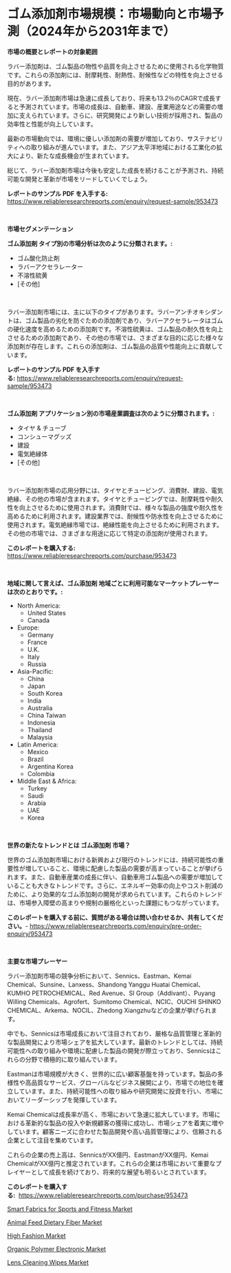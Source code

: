 <p><h1>ゴム添加剤市場規模：市場動向と市場予測（2024年から2031年まで）</h1></p><p><strong>市場の概要とレポートの対象範囲</strong></p>
<p><p>ラバー添加剤は、ゴム製品の物性や品質を向上させるために使用される化学物質です。これらの添加剤には、耐摩耗性、耐熱性、耐候性などの特性を向上させる目的があります。</p><p>現在、ラバー添加剤市場は急速に成長しており、将来も13.2％のCAGRで成長すると予測されています。市場の成長は、自動車、建設、産業用途などの需要の増加に支えられています。さらに、研究開発により新しい技術が採用され、製品の効率性と性能が向上しています。</p><p>最新の市場動向では、環境に優しい添加剤の需要が増加しており、サステナビリティへの取り組みが進んでいます。また、アジア太平洋地域における工業化の拡大により、新たな成長機会が生まれています。</p><p>総じて、ラバー添加剤市場は今後も安定した成長を続けることが予測され、持続可能な開発と革新が市場をリードしていくでしょう。</p></p>
<p><strong>レポートのサンプル PDF を入手する:</strong> <a href="https://www.reliableresearchreports.com/enquiry/request-sample/953473">https://www.reliableresearchreports.com/enquiry/request-sample/953473</a></p>
<p>&nbsp;</p>
<p><strong>市場セグメンテーション</strong></p>
<p><strong>ゴム添加剤 タイプ別の市場分析は次のように分類されます。:</strong></p>
<p><ul><li>ゴム酸化防止剤</li><li>ラバーアクセラレーター</li><li>不溶性硫黄</li><li>[その他]</li></ul></p>
<p>&nbsp;</p>
<p><p>ラバー添加剤市場には、主に以下のタイプがあります。ラバーアンチオキシダントは、ゴム製品の劣化を防ぐための添加剤であり、ラバーアクセラレータはゴムの硬化速度を高めるための添加剤です。不溶性硫黄は、ゴム製品の耐久性を向上させるための添加剤であり、その他の市場では、さまざまな目的に応じた様々な添加剤が存在します。これらの添加剤は、ゴム製品の品質や性能向上に貢献しています。</p></p>
<p><strong>レポートのサンプル PDF を入手する:</strong>&nbsp;<a href="https://www.reliableresearchreports.com/enquiry/request-sample/953473">https://www.reliableresearchreports.com/enquiry/request-sample/953473</a></p>
<p>&nbsp;</p>
<p><strong> ゴム添加剤 アプリケーション別の市場産業調査は次のように分類されます。:</strong></p>
<p><ul><li>タイヤ & チューブ</li><li>コンシューマグッズ</li><li>建設</li><li>電気絶縁体</li><li>[その他]</li></ul></p>
<p>&nbsp;</p>
<p><p>ラバー添加剤市場の応用分野には、タイヤとチュービング、消費財、建設、電気絶縁、その他の市場が含まれます。タイヤとチュービングでは、耐摩耗性や耐久性を向上させるために使用されます。消費財では、様々な製品の強度や耐久性を高めるために利用されます。建設業界では、耐候性や防水性を向上させるために使用されます。電気絶縁市場では、絶縁性能を向上させるために利用されます。その他の市場では、さまざまな用途に応じて特定の添加剤が使用されます。</p></p>
<p><strong>このレポートを購入する:</strong>&nbsp; <a href="https://www.reliableresearchreports.com/purchase/953473">https://www.reliableresearchreports.com/purchase/953473</a></p>
<p>&nbsp;</p>
<p><strong>地域に関して言えば、ゴム添加剤 地域ごとに利用可能なマーケットプレーヤーは次のとおりです。:</strong></p>
<p><ul>
    <li>
        North America:
        <ul>
            <li>United States</li>
            <li>Canada</li>
        </ul>
    </li>
    <li>
        Europe:
        <ul>
            <li>Germany</li>
            <li>France</li>
            <li>U.K.</li>
            <li>Italy</li>
            <li>Russia</li>
        </ul>
    </li>
    <li>
        Asia-Pacific:
        <ul>
            <li>China</li>
            <li>Japan</li>
            <li>South Korea</li>
            <li>India</li>
            <li>Australia</li>
            <li>China Taiwan</li>
            <li>Indonesia</li>
            <li>Thailand</li>
            <li>Malaysia</li>
        </ul>
    </li>
    <li>
        Latin America:
        <ul>
            <li>Mexico</li>
            <li>Brazil</li>
            <li>Argentina Korea</li>
            <li>Colombia</li>
        </ul>
    </li>
    <li>
        Middle East & Africa:
        <ul>
            <li>Turkey</li>
            <li>Saudi</li>
            <li>Arabia</li>
            <li>UAE</li>
            <li>Korea</li>
        </ul>
    </li>
    </ul></p>
<p>&nbsp;</p>
<p><strong>世界の新たなトレンドとは ゴム添加剤 市場？</strong></p>
<p><p>世界のゴム添加剤市場における新興および現行のトレンドには、持続可能性の重要性が増していること、環境に配慮した製品の需要が高まっていることが挙げられます。また、自動車産業の成長に伴い、自動車用ゴム製品への需要が増加していることも大きなトレンドです。さらに、エネルギー効率の向上やコスト削減のために、より効果的なゴム添加剤の開発が求められています。これらのトレンドは、市場参入障壁の高まりや規制の厳格化といった課題にもつながっています。</p></p>
<p><strong>このレポートを購入する前に、質問がある場合は問い合わせるか、共有してください。</strong>- <a href="https://www.reliableresearchreports.com/enquiry/pre-order-enquiry/953473">https://www.reliableresearchreports.com/enquiry/pre-order-enquiry/953473</a></p>
<p>&nbsp;</p>
<p><strong>主要な市場プレーヤー</strong></p>
<p><p>ラバー添加剤市場の競争分析において、Sennics、Eastman、Kemai Chemical、Sunsine、Lanxess、Shandong Yanggu Huatai Chemical、KUMHO PETROCHEMICAL、Red Avenue、SI Group（Addivant）、Puyang Willing Chemicals、Agrofert、Sumitomo Chemical、NCIC、OUCHI SHINKO CHEMICAL、Arkema、NOCIL、Zhedong Xiangzhuなどの企業が挙げられます。</p><p>中でも、Sennicsは市場成長において注目されており、厳格な品質管理と革新的な製品開発により市場シェアを拡大しています。最新のトレンドとしては、持続可能性への取り組みや環境に配慮した製品の開発が際立っており、Sennicsはこれらの分野で積極的に取り組んでいます。</p><p>Eastmanは市場規模が大きく、世界的に広い顧客基盤を持っています。製品の多様性や高品質なサービス、グローバルなビジネス展開により、市場での地位を確立しています。また、持続可能性への取り組みや研究開発に投資を行い、市場においてリーダーシップを発揮しています。</p><p>Kemai Chemicalは成長率が高く、市場において急速に拡大しています。市場における革新的な製品の投入や新規顧客の獲得に成功し、市場シェアを着実に増やしています。顧客ニーズに合わせた製品開発や高い品質管理により、信頼される企業として注目を集めています。</p><p>これらの企業の売上高は、SennicsがXX億円、EastmanがXX億円、Kemai ChemicalがXX億円と推定されています。これらの企業は市場において重要なプレイヤーとして成長を続けており、将来的な展望も明るいとされています。</p></p>
<p><strong>このレポートを購入する:</strong>&nbsp;&nbsp;<a href="https://www.reliableresearchreports.com/purchase/953473">https://www.reliableresearchreports.com/purchase/953473</a></p>
<p><p><a href="https://unruly-ladybug-44b.notion.site/Smart-Fabrics-for-Sports-and-Fitness-Market-Size-Share-Trends-Analysis-Report-By-Application-Reg-60a61e9c670a4a7a8ef6a7788a7788ef">Smart Fabrics for Sports and Fitness Market</a></p><p><a href="https://meowing-lemming-dd3.notion.site/Animal-Feed-Dietary-Fiber-Market-Size-Market-Share-and-Global-Market-Analysis-Report-2024-2031-c70cd970fbfc4ab792f4daf8f925ba5e">Animal Feed Dietary Fiber Market</a></p><p><a href="https://view.publitas.com/reportprime-1/high-fashion-market-analysis-and-market-size-global-industry-overview-market-segmentation-and-forecast-2024-to-2031/">High Fashion Market</a></p><p><a href="https://shimmer-gardenia-37a.notion.site/Organic-Polymer-Electronic-Market-Size-and-Growth-Market-Segmentation-Regional-and-Country-Breakdo-48028a8adfc04c7399edb672ee86a0d8">Organic Polymer Electronic Market</a></p><p><a href="https://view.publitas.com/reportprime-1/lens-cleaning-wipes-market-growth-market-trends-covid-19-impact-and-forecasts-for-period-from-2024-2031/">Lens Cleaning Wipes Market</a></p></p>